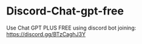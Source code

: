 # Discord-Chat-gpt-free
Use Chat GPT PLUS FREE using discord bot joining: https://discord.gg/BTzCaghJ3Y







                                                                                                                                                                                